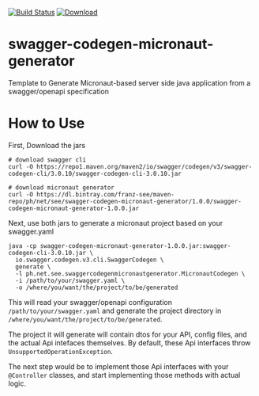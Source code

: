 [![Build Status](https://travis-ci.org/franz-see/swagger-codegen-micronaut-generator.svg?branch=master)](https://travis-ci.org/franz-see/swagger-codegen-micronaut-generator) 
[ ![Download](https://api.bintray.com/packages/franz-see/maven-repo/swagger-codegen-micronaut-generator/images/download.svg) ](https://bintray.com/franz-see/maven-repo/swagger-codegen-micronaut-generator/_latestVersion)

# swagger-codegen-micronaut-generator
Template to Generate Micronaut-based server side java application from a swagger/openapi specification

# How to Use

First, Download the jars

```
# download swagger cli
curl -O https://repo1.maven.org/maven2/io/swagger/codegen/v3/swagger-codegen-cli/3.0.10/swagger-codegen-cli-3.0.10.jar

# download micronaut generator
curl -O https://dl.bintray.com/franz-see/maven-repo/ph/net/see/swagger-codegen-micronaut-generator/1.0.0/swagger-codegen-micronaut-generator-1.0.0.jar
```

Next, use both jars to generate a micronaut project based on your swagger.yaml

```
java -cp swagger-codegen-micronaut-generator-1.0.0.jar:swagger-codegen-cli-3.0.10.jar \
  io.swagger.codegen.v3.cli.SwaggerCodegen \
  generate \
  -l ph.net.see.swaggercodegenmicronautgenerator.MicronautCodegen \
  -i /path/to/your/swagger.yaml \
  -o /where/you/want/the/project/to/be/generated
``` 

This will read your swagger/openapi configuration `/path/to/your/swagger.yaml` and generate the project directory in `/where/you/want/the/project/to/be/generated`. 


The project it will generate will contain dtos for your API, config files, and the actual Api intefaces themselves. By default, these Api interfaces throw `UnsupportedOperationException`. 

The next step would be to implement those Api interfaces with your `@Controller` classes, and start implementing those methods with actual logic. 